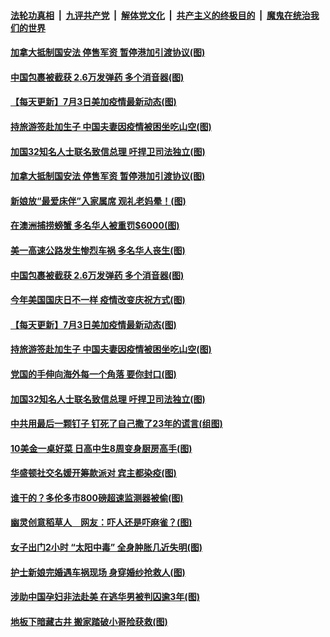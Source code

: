 ####  [法轮功真相](../../../../basic/blob/master/README.md?t=07041702) &nbsp;|&nbsp; [九评共产党](../../../../9ping.md/blob/master/README.md?t=07041702) &nbsp;|&nbsp; [解体党文化](../../../../jtdwh.md/blob/master/README.md?t=07041702)  &nbsp;|&nbsp; [共产主义的终极目的](../../../../gczydzjmd.md/blob/master/README.md?t=07041702) &nbsp;|&nbsp; [魔鬼在统治我们的世界](../../../../mgztzwmdsj.md/blob/master/README.md?t=07041702) 

#### [加拿大抵制国安法 停售军资 暂停港加引渡协议(图)](../pages/p3/938612.md?t=07041702) 


#### [中国包裹被截获 2.6万发弹药 多个消音器(图)](../pages/p3/938590.md?t=07041702) 

#### [【每天更新】7月3日美加疫情最新动态(图)](../pages/p3/938379.md?t=07041702) 

#### [持旅游签赴加生子 中国夫妻因疫情被困坐吃山空(图)](../pages/p3/938514.md?t=07041702) 

#### [加国32知名人士联名致信总理 吁捍卫司法独立(图)](../pages/p3/938495.md?t=07041702) 

#### [加拿大抵制国安法 停售军资 暂停港加引渡协议(图)](../pages/p3/938612.md?t=07041702) 

#### [新娘放“最爱床伴”入家属席 观礼老妈晕！(图)](../pages/p3/938599.md?t=07041702) 

#### [在澳洲捕捞螃蟹 多名华人被重罚$6000(图)](../pages/p3/938494.md?t=07041702) 

#### [美一高速公路发生惨烈车祸 多名华人丧生(图)](../pages/p3/938592.md?t=07041702) 


#### [中国包裹被截获 2.6万发弹药 多个消音器(图)](../pages/p3/938590.md?t=07041702) 

#### [今年美国国庆日不一样 疫情改变庆祝方式(图)](../pages/p3/938587.md?t=07041702) 

#### [【每天更新】7月3日美加疫情最新动态(图)](../pages/p3/938379.md?t=07041702) 

#### [持旅游签赴加生子 中国夫妻因疫情被困坐吃山空(图)](../pages/p3/938514.md?t=07041702) 

#### [党国的手伸向海外每一个角落 要你封口(图)](../pages/p3/938521.md?t=07041702) 

#### [加国32知名人士联名致信总理 吁捍卫司法独立(图)](../pages/p3/938495.md?t=07041702) 

#### [中共用最后一颗钉子 钉死了自己撒了23年的谎言(组图)](../pages/p3/938473.md?t=07041702) 

#### [10美金一桌好菜 日高中生8周变身厨房高手(图)](../pages/p3/938490.md?t=07041702) 

#### [华盛顿社交名媛开筹款派对 宾主都染疫(图)](../pages/p3/938483.md?t=07041702) 

#### [谁干的？多伦多市800磅超速监测器被偷(图)](../pages/p3/938482.md?t=07041702) 

#### [幽灵创意稻草人　网友：吓人还是吓麻雀？(图)](../pages/p3/938470.md?t=07041702) 

#### [女子出门2小时 “太阳中毒” 全身肿胀几近失明(图)](../pages/p3/938463.md?t=07041702) 

#### [护士新娘完婚遇车祸现场 身穿婚纱抢救人(图)](../pages/p3/938455.md?t=07041702) 

#### [涉助中国孕妇非法赴美 在逃华男被判囚逾3年(图)](../pages/p3/938450.md?t=07041702) 

#### [地板下暗藏古井 搬家踏破小哥险获救(图)](../pages/p3/938396.md?t=07041702) 

